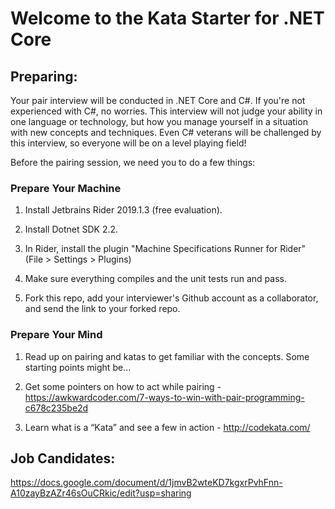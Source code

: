 # Welcome to the Kata Starter for .NET Core

## Preparing:
Your pair interview will be conducted in .NET Core and C#. If you're not experienced with C#, no worries. This interview will not judge your ability in one language or technology, but how you manage yourself in a situation with new concepts and techniques. Even C# veterans will be challenged by this interview, so everyone will be on a level playing field! 

Before the pairing session, we need you to do a few things:

### Prepare Your Machine

1) Install Jetbrains Rider 2019.1.3 (free evaluation).

2) Install Dotnet SDK 2.2.

3) In Rider, install the plugin "Machine Specifications Runner for Rider" (File > Settings > Plugins)

4) Make sure everything compiles and the unit tests run and pass.

5) Fork this repo, add your interviewer's Github account as a collaborator, and send the link to your forked repo.

### Prepare Your Mind

1) Read up on pairing and katas to get familiar with the concepts. Some starting points might be...

2) Get some pointers on how to act while pairing - https://awkwardcoder.com/7-ways-to-win-with-pair-programming-c678c235be2d

3) Learn what is a “Kata” and see a few in action - http://codekata.com/

## Job Candidates: 
https://docs.google.com/document/d/1jmvB2wteKD7kgxrPvhFnn-A10zayBzAZr46sOuCRkic/edit?usp=sharing
